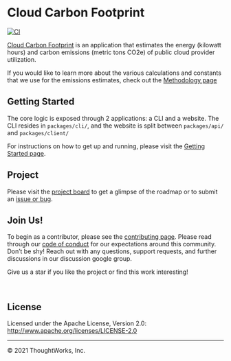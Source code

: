 # Cloud Carbon Footprint

[![CI](https://github.com/cloud-carbon-footprint/cloud-carbon-footprint/actions/workflows/ci.yml/badge.svg?event=check_run)](https://github.com/cloud-carbon-footprint/cloud-carbon-footprint/actions/workflows/ci.yml)

[Cloud Carbon Footprint](https://www.cloudcarbonfootrpint.org) is an application that estimates the energy (kilowatt hours) and carbon emissions (metric tons CO2e) of public cloud provider utilization.

If you would like to learn more about the various calculations and constants that we use for the emissions estimates, check out the [Methodology page](microsite/docs/Methodology.md)

## Getting Started

The core logic is exposed through 2 applications: a CLI and a website. The CLI resides in `packages/cli/`, and the website is split between `packages/api/` and `packages/client/`

For instructions on how to get up and running, please visit the [Getting Started page](microsite/docs/GettingStarted.md).

## Project

Please visit the [project board](https://github.com/cloud-carbon-footprint/cloud-carbon-footprint/projects/1) to get a glimpse of the roadmap or to submit an [issue or bug](https://github.com/cloud-carbon-footprint/cloud-carbon-footprint/issues).

## Join Us!

To begin as a contributor, please see the [contributing page](CONTRIBUTING.md).
Please read through our [code of conduct](CODE_OF_CONDUCT.md) for our expectations around this community.
Don’t be shy! Reach out with any questions, support requests, and further discussions in our discussion google group.

Give us a star if you like the project or find this work interesting!

<br>

## License

Licensed under the Apache License, Version 2.0: http://www.apache.org/licenses/LICENSE-2.0

---

© 2021 ThoughtWorks, Inc.
